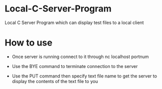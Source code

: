 # Local-C-Server-Program
Local C Server Program which can display test files to a local client

# How to use
- Once server is running connect to it through nc localhost portnum

- Use the BYE command to terminate connection to the server
- Use the PUT command then specify text file name to get the server to display the contents of the text file to you
